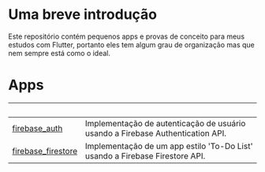 Uma breve introdução
====================

Este repositório contém pequenos apps e provas de conceito para meus estudos com Flutter, portanto eles tem algum grau de organização mas que nem sempre está como o ideal.

Apps
===========

|&nbsp;|&nbsp;|
|----|----|
|[firebase_auth](./firebase_auth)| Implementação de autenticação de usuário usando a Firebase Authentication API.|
|[firebase_firestore](./firebase_firestore)|Implementação de um app estilo 'To-Do List' usando a Firebase Firestore API.|
